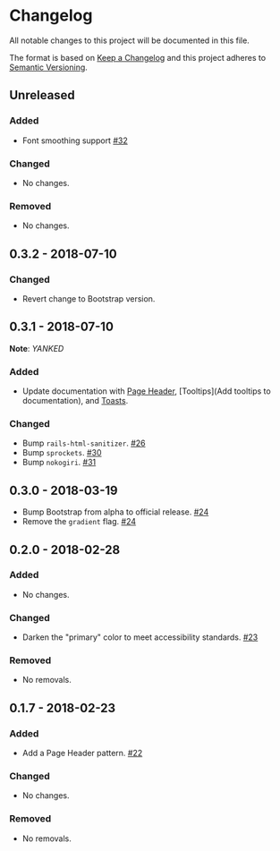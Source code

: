 # Changelog

All notable changes to this project will be documented in this file.

The format is based on [Keep a Changelog](http://keepachangelog.com/en/1.0.0/)
and this project adheres to [Semantic Versioning](http://semver.org/spec/v2.0.0.html).

## Unreleased

### Added

* Font smoothing support [#32](https://github.com/ProctorU/hootstrap/pull/32)

### Changed

* No changes.

### Removed

* No changes.

## 0.3.2 - 2018-07-10

### Changed

* Revert change to Bootstrap version.

## 0.3.1 - 2018-07-10

**Note**: _YANKED_

### Added

* Update documentation with [Page Header](https://github.com/ProctorU/hootstrap/commit/206563e490f252f37ce7a6965345ee75375b78a6), [Tooltips](Add tooltips to documentation), and [Toasts](https://github.com/ProctorU/hootstrap/commit/561a622efe3edbc60ed8dd0fe57d80aba4bf5d55).

### Changed

* Bump `rails-html-sanitizer`. [#26](https://github.com/ProctorU/hootstrap/commit/24466040df1aba46e985c5c4977d4bb20576fc11)
* Bump `sprockets`. [#30](https://github.com/ProctorU/hootstrap/commit/15a18716cdaac960154d6dff7fbb3dc498c3a23f)
* Bump `nokogiri`. [#31](https://github.com/ProctorU/hootstrap/commit/a7c89358fbc4ed9ec49261d3174b58d82499b35a)

## 0.3.0 - 2018-03-19

* Bump Bootstrap from alpha to official release. [#24](https://github.com/ProctorU/hootstrap/pull/24)
* Remove the `gradient` flag. [#24](https://github.com/ProctorU/hootstrap/pull/24)

## 0.2.0 - 2018-02-28

### Added

* No changes.

### Changed

* Darken the "primary" color to meet accessibility standards. [#23](https://github.com/ProctorU/hootstrap/pull/23)

### Removed

* No removals.

## 0.1.7 - 2018-02-23

### Added

* Add a Page Header pattern. [#22](https://github.com/ProctorU/hootstrap/pull/22)

### Changed

* No changes.

### Removed

* No removals.
